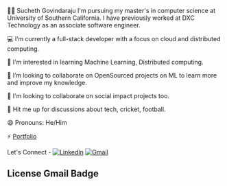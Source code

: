 👨‍💻 Sucheth Govindaraju
I'm pursuing my master's in computer science at University of Southern California. I have previously worked at DXC Technology as an associate software engineer.

💻 I’m currently a full-stack developer with a focus on cloud and distributed computing.

🌱 I'm interested in learning Machine Learning, Distributed computing.

🔭 I’m looking to collaborate on OpenSourced projects on ML to learn more and improve my knowledge.

👯 I'm looking to collaborate on social impact projects too.

💬 Hit me up for discussions about tech, cricket, football.

😄 Pronouns: He/Him

⚡ [Portfolio](https://suchethg.github.io/Portfolio-Website/)

Let's Connect -
[![LinkedIn](https://raw.githubusercontent.com/your-username/your-repository/main/images/linkedin-logo.png)](https://www.linkedin.com/in/suchethg/)
[![Gmail](https://raw.githubusercontent.com/your-username/your-repository/main/images/gmail-logo.png)](mailto:your-email@gmail.com)

## License Gmail Badge
